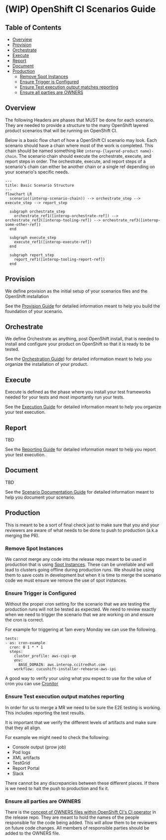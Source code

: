 # (WIP) OpenShift CI Scenarios Guide<!-- omit from toc -->

## Table of Contents<!-- omit from toc -->
- [Overview](#overview)
- [Provision](#provision)
- [Orchestrate](#orchestrate)
- [Execute](#execute)
- [Report](#report)
- [Document](#document)
- [Production](#production)
  - [Remove Spot Instances](#remove-spot-instances)
  - [Ensure Trigger is Configured](#ensure-trigger-is-configured)
  - [Ensure Test execution output matches reporting](#ensure-test-execution-output-matches-reporting)
  - [Ensure all parties are OWNERS](#ensure-all-parties-are-owners)


## Overview
The following Headers are phases that MUST be done for each scenario. They are needed to provide a structure to the many OpenShift layered product scenarios that will be running on OpenShift CI.

Below is a basic flow chart of how a OpenShift CI scenario may look. Each scenario should have a chain where most of the work is completed. This chain should be named something like `interop-{layered-product name}-chain`. The scenario chain should execute the orchestrate, execute, and report steps in order. The orchestrate, execute, and report steps of a scenario's chain can either be another chain or a single ref depending on your scenario's specific needs.

```mermaid
---
title: Basic Scenario Structure
---
flowchart LR
  scenario((interop-scenario-chain)) --> orchestrate_step --> execute_step --> report_step

  subgraph orchestrate_step
    orchestrate_ref1([interop-orchestrate-ref]) --> orchestrate_ref2([interop-tooling-ref]) --> orchestrate_ref3([interop-some-other-ref])
  end
  
  subgraph execute_step
    execute_ref1([interop-execute-ref])
  end

  subgraph report_step
    report_ref1([interop-tooling-report-ref])
  end

```
## Provision
We define provision as the initial setup of your scenarios files and the OpenShift installation

See the [Provision Guide](Provision_Guide.md) for detailed information meant to help you build the foundation of your scenario.

## Orchestrate
We define Orchestrate as anything, post OpenShift install, that is needed to install and configure your product on OpenShift so that it is ready to be tested.

See the [Orchestration Guide](Orchestration_Guide.md)) for detailed information meant to help you organize the installation of your product.

## Execute
Execute is defined as the phase where you install your test frameworks needed for your tests and most importantly run your tests.

See the [Execution Guide](Execution_Guide.md) for detailed information meant to help you organize your test execution.

## Report
TBD

See the [Reporting Guide](Reporting_Guide.md) for detailed information meant to help you report your test execution.

## Document
TBD

See the [Scenario Documentation Guide](../../Policy/Documentation/Scenario_Documentation_Policy.md) for detailed information meant to help you document your scenario.

## Production
This is meant to be a sort of final check just to make sure that you and your reviewers are aware of what needs to be done to push to production (a.k.a merging the PR).

### Remove Spot Instances
We cannot merge any code into the release repo meant to be used in production that is using [Spot Instances](#spot-instances). These can be unreliable and will lead to clusters going offline during production runs. We should be using them to save costs in development but when it is time to merge the scenario code we must ensure we remove the use of spot instances.

### Ensure Trigger is Configured
Without the proper cron setting for the scenario that we are testing the production runs will not be tested as expected. We need to review exactly when we need to trigger the scenario that we are working on and ensure the cron is correct.

For example for triggering at 1am every Monday we can use the following.
```
tests:
- as: cron-example
  cron: 0 1 * * 1
  steps:
    cluster_profile: aws-cspi-qe
    env:
      BASE_DOMAIN: aws.interop.ccitredhat.com
    workflow: cucushift-installer-rehearse-aws-ipi
```
A good way to verify your using what you expect to use for the value of cron you can use [Cronitor](https://crontab.guru/#0_1_*_*_1)

### Ensure Test execution output matches reporting
In order for us to merge a MR we need to be sure the E2E testing is working. This includes reporting the test results.

It is important that we verify the different levels of artifacts and make sure that they all align.

For example we might need to check the following:
- Console output (prow job)
- Pod logs
- XML artifacts
- TestGrid
- Report Portal
- Slack

There cannot be any discrepancies between these different places. If there is we need to halt the push to production and fix it.

### Ensure all parties are OWNERS
There is the [concept of OWNERS files within OpenShift CI's CI operator](https://docs.ci.openshift.org/docs/how-tos/onboarding-a-new-component/#repositories-under-existing-organizations) in the release repo. They are meant to hold the names of the people responsible for the code being added. This will allow them to be reviewers on future code changes. All members of responsible parties should be added to the OWNERS file.